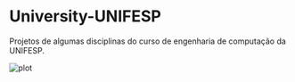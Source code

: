 # University-UNIFESP

Projetos de algumas disciplinas do curso de engenharia de computação da UNIFESP.

![plot](https://github.com/DaianaKathrin/University-UNIFESP/unifesp_logo.png?raw=true)
